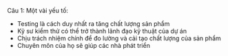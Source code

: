 Câu 1:
Một vài yếu tố:
- Testing là cách duy nhất ra tăng chất lượng sản phẩm
- Kỹ sư kiểm thử có thể trở thành lãnh đạo kỹ thuật của dự án
- Chịu trách nhiệm chính để đo lường và cải tạo chất lượng của sản phẩm
- Chuyên môn của họ sẽ giúp các nhà phát triển